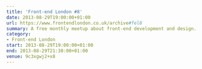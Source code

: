 ```yaml
---
title: 'Front-end London #8'
date: 2013-08-29T19:00:00+01:00
url: https://www.frontendlondon.co.uk/archive#fel8
summary: A free monthly meetup about front-end development and design.
category:
- Front-end London
start: 2013-08-29T19:00:00+01:00
end: 2013-08-29T21:30:00+01:00
venue: 9c3xgwj2+x8
---
```

